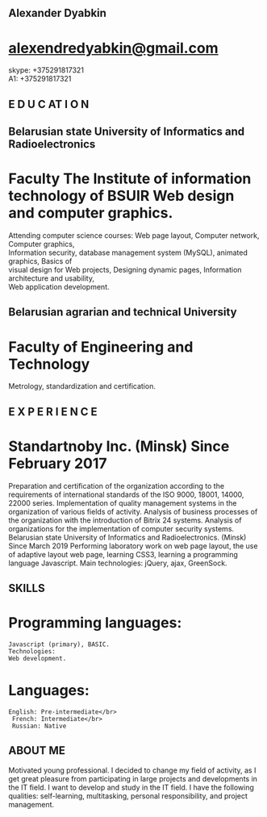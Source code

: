 ## Alexander Dyabkin
# alexendredyabkin@gmail.com<br> 
  skype: +375291817321<br>
  A1: +375291817321 
## E D U C AT I O N 
## Belarusian state University of Informatics and Radioelectronics
#  Faculty The Institute of information technology of BSUIR Web design and computer graphics.
   Attending computer science courses: Web page layout, Computer network, 
   Computer graphics,</br> Information security, database management system (MySQL), 
   animated graphics, Basics of </br>visual design for Web projects, Designing dynamic pages,
   Information architecture and usability, </br>Web application development.    
## Belarusian agrarian and technical University
#  Faculty of Engineering and Technology</br>
   Metrology, standardization and certification.
## E X P E R I E N C E
#  Standartnoby Inc. (Minsk)	Since February 2017
   Preparation and certification of the organization according to the requirements of international standards of the ISO 9000, 18001, 14000, 22000 series.
   Implementation of quality management systems in the organization of various fields of activity.
        Analysis of business processes of the organization with the introduction of Bitrix 24 systems.
        Analysis of organizations for the implementation of computer security systems. 
   Belarusian state University of Informatics and Radioelectronics. (Minsk)	Since March 2019
   Performing laboratory work on web page layout, the use of adaptive layout web page, learning CSS3, learning a programming language Javascript. Main technologies: jQuery, ajax, GreenSock.
 ## SKILLS
 #  Programming languages:
    Javascript (primary), BASIC.
    Technologies:
    Web development.
 # Languages:
    English: Pre-intermediate</br>
     French: Intermediate</br>
     Russian: Native
 ## ABOUT ME
   Motivated young professional.
   I decided to change my field of activity, as I get great pleasure from participating
   in large projects and developments in the IT field. I want to develop and study in 
   the IT field. I have the following qualities: self-learning, multitasking, personal 
   responsibility, and project management.
